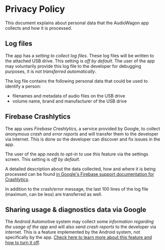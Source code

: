 # Privacy Policy

This document explains about personal data that the AudioWagon app collects and how it is processed.


## Log files

The app has a *setting to collect log files*. These log files will be written to the attached USB drive. This
setting is *off by default*. The user of the app may voluntarily provide this log file to the developer for debugging
purposes, it is *not transferred automatically*.

The log file contains the following personal data that could be used to identify a person:

- filenames and metadata of audio files on the USB drive
- volume name, brand and manufacturer of the USB drive


## Firebase Crashlytics

The app uses *Firebase Crashlytics*, a service provided by Google, to collect *anonymous crash and error reports* and
will transfer them to the developer via internet. This is done so the developer can discover and fix issues in the app.

The user of the app *needs to opt-in* to use this feature via the settings screen. This setting is *off by default*.

A detailed description about the data collected, how and where it is being processed can be found
[in Google's Firebase support documentation for Crashlytics](https://firebase.google.com/support/privacy?hl=en).

In addition to the crash/error message, the last 100 lines of the log file (maximum, can be less) are transferred as
well.


## Sharing usage & diagnostics data via Google

The Android Automotive system may collect some *information regarding the usage of the app* and will also send
*crash reports* to the developer via internet. This is a feature implemented by the Android system, not specifically
by the app. [Check here to learn more about this feature and how to turn it off](https://support.google.com/accounts/answer/6078260?hl=en).

